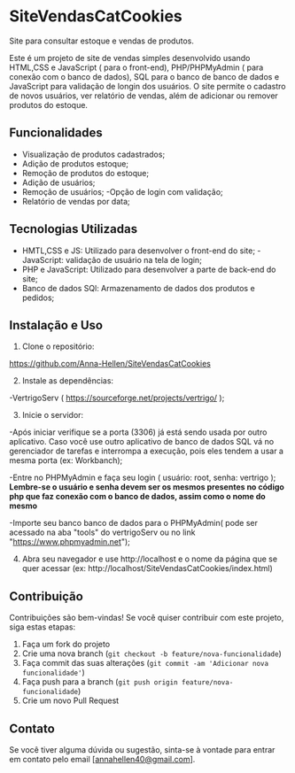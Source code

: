 # SiteVendasCatCookies
Site para consultar estoque e vendas de produtos.

Este é um projeto de site de vendas simples desenvolvido usando HTML,CSS e JavaScript ( para o front-end), PHP/PHPMyAdmin ( para conexão com o banco de dados), SQL para o banco de banco de dados e JavaScript para validação de longin dos usuários. O site permite o cadastro de novos usuários, ver relatório de vendas, além de adicionar ou remover produtos do estoque.


## Funcionalidades

- Visualização de produtos cadastrados;
- Adição de produtos estoque;
- Remoção de produtos do estoque;
- Adição de usuários;
- Remoção de usuários;
-Opção de login com validação;
- Relatório de vendas por data;

## Tecnologias Utilizadas

- HMTL,CSS e JS: Utilizado para desenvolver o front-end do site;
-JavaScript: validação de usuário na tela de login;
- PHP e JavaScript: Utilizado para desenvolver a parte de back-end do site;
- Banco de dados SQl: Armazenamento de dados dos produtos e pedidos;

## Instalação e Uso

1. Clone o repositório:

https://github.com/Anna-Hellen/SiteVendasCatCookies


2. Instale as dependências:

-VertrigoServ ( https://sourceforge.net/projects/vertrigo/ );


3. Inicie o servidor:

-Após iniciar verifique se a porta (3306) já está sendo usada por outro aplicativo. Caso você use outro aplicativo de banco de dados SQL vá no gerenciador de tarefas e interrompa a execução, pois eles tendem a usar a mesma porta (ex: Workbanch);

-Entre no PHPMyAdmin e faça seu login ( usuário: root, senha: vertrigo );
    **Lembre-se o usuário e senha devem ser os mesmos presentes no código php que faz conexão com o banco de dados, assim como o nome do mesmo**

-Importe seu banco banco de dados para o PHPMyAdmin( pode ser acessado na aba "tools" do vertrigoServ ou no link "https://www.phpmyadmin.net");


4. Abra seu navegador e use http://localhost e o nome da página que se quer acessar (ex: http://localhost/SiteVendasCatCookies/index.html)


## Contribuição

Contribuições são bem-vindas! Se você quiser contribuir com este projeto, siga estas etapas:

1. Faça um fork do projeto
2. Crie uma nova branch (`git checkout -b feature/nova-funcionalidade`)
3. Faça commit das suas alterações (`git commit -am 'Adicionar nova funcionalidade'`)
4. Faça push para a branch (`git push origin feature/nova-funcionalidade`)
5. Crie um novo Pull Request


## Contato

Se você tiver alguma dúvida ou sugestão, sinta-se à vontade para entrar em contato pelo email [annahellen40@gmail.com].


